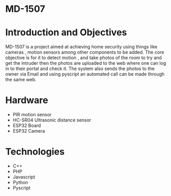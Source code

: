 # MD-1507

# Introduction and Objectives
MD-1507 is a project aimed at achieving home security using things like cameras , motion sensors among other components to be added. 
The core objective is for it to detect motion , and take photos of the room to try and get the intruder then the photos are uploaded to the web 
where one can log in to their portal and check it. The system also sends the photos to the owner via Email and using pyscript an automated call can be made
through the same web. 

# Hardware 
- PIR motion sensor 
- HC-SR04 Ultrasonic distance sensor
- ESP32 Board 
- ESP32 Camera

# Technologies 
- C++
- PHP 
- Javascript 
- Python 
- Pyscript
